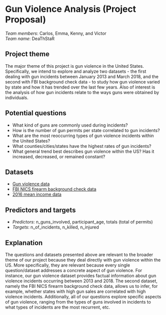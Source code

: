 # Gun Violence Analysis (Project Proposal)

*Team members*: Carlos, Emma, Kenny, and Victor  
*Team name*: DeaThStaR

## Project theme

The major theme of this project is gun violence in the United States. Specifically, we intend to explore and analyze two datasets - the first dealing with gun incidents between January 2013 and March 2018, and the second with FBI background check data - to study how gun violence varied by state and how it has trended over the last few years. Also of interest is the analysis of how gun incidents relate to the ways guns were obtained by individuals.

## Potential questions

* What kind of guns are commonly used during incidents?
* How is the number of gun permits per state correlated to gun incidents?
* What are the most reoccurring types of gun violence incidents within the United States?
* What counties/cities/states have the highest rates of gun incidents?
* What general trend best describes gun violence within the US? Has it increased, decreased, or remained constant?

## Datasets

* [Gun violence data](https://github.com/jamesqo/gun-violence-data)
* [FBI NICS firearm background check data](https://github.com/BuzzFeedNews/nics-firearm-background-checks)
* [2016 mean income data](https://www.kff.org/other/state-indicator/median-annual-income/?currentTimeframe=0&sortModel=%7B%22colId%22:%22Location%22,%22sort%22:%22asc%22%7D)

## Predictors and targets

* *Predictors*: n_guns_involved, participant_age, totals (total of permits)
* *Targets*: n_of_incidents, n_killed, n_injured

## Explanation

The questions and datasets presented above are relevant to the broader theme of our project because they deal directly with gun violence within the US. More specifically, they are relevant because every single question/dataset addresses a concrete aspect of gun violence. For instance, our gun violence dataset provides factual information about gun violence incidents occurring between 2013 and 2018. The second dataset, namely the FBI NICS firearm background check data, allows us to infer, for example, whether states with high gun sales are correlated with high violence incidents. Additionally, all of our questions explore specific aspects of gun violence, ranging from the types of guns involved in incidents to what types of incidents are the most recurrent, etc.
